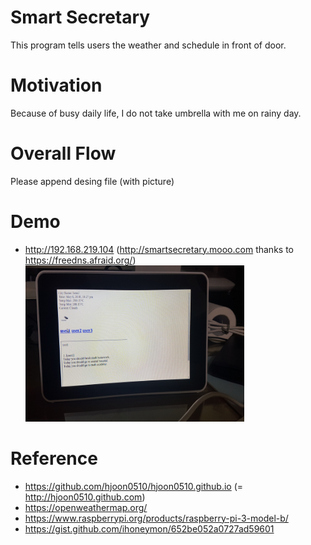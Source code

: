 # Smart Secretary
This program tells users the weather and schedule in front of door.

# Motivation
Because of busy daily life, I do not take umbrella with me on rainy day.

# Overall Flow
 Please append desing file (with picture)
 
# Demo
* http://192.168.219.104 (http://smartsecretary.mooo.com thanks to https://freedns.afraid.org/)
<img src=https://github.com/hjoon0510/SmartSecretary/blob/master/pic/demo2.png border=0 width=350 height=250> </img>


# Reference
* https://github.com/hjoon0510/hjoon0510.github.io (= http://hjoon0510.github.com)
* https://openweathermap.org/
* https://www.raspberrypi.org/products/raspberry-pi-3-model-b/
* https://gist.github.com/ihoneymon/652be052a0727ad59601
